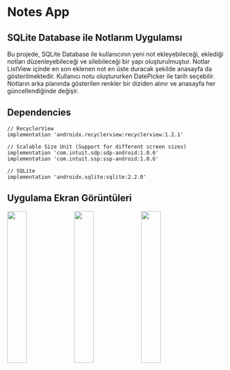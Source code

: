 # Notes App
<h2>SQLite Database ile Notlarım Uygulamsı </h2>
<p>Bu projede, SQLite Database ile kullanıcının yeni not ekleyebileceği, eklediği notları düzenleyebileceği ve silebileceği bir yapı oluşturulmuştur. Notlar ListView içinde en son eklenen not en üste duracak şekilde anasayfa da gösterilmektedir. Kullanıcı notu oluştururken DatePicker ile tarih seçebilir. Notların arka planında gösterilen renkler bir diziden alınır ve anasayfa her güncellendiğinde değişir.</p>
 
<h2>Dependencies</h2>
<pre><code>// RecyclerView
implementation 'androidx.recyclerview:recyclerview:1.2.1'</code></pre>

<pre><code>// Scalable Size Unit (Support for different screen sizes)
implementation 'com.intuit.sdp:sdp-android:1.0.6'
implementation 'com.intuit.ssp:ssp-android:1.0.6'</code></pre>

<pre><code>// SQLite
implementation 'androidx.sqlite:sqlite:2.2.0'
</code></pre>

<h2>Uygulama Ekran Görüntüleri</h2>
<p float="left">
  <img src="https://github.com/orhanucr/NotesApp/assets/100219838/6e88bbbd-b7c9-4284-a0e0-3673053a1641" width="30%" />
  <img src="https://github.com/orhanucr/NotesApp/assets/100219838/569615c2-b57b-4693-bb00-a0b96a916a8c" width="30%" />
  <img src="https://github.com/orhanucr/NotesApp/assets/100219838/02d2769f-c805-4419-80b4-5182c89d9a40" width="30%" />
</p>


